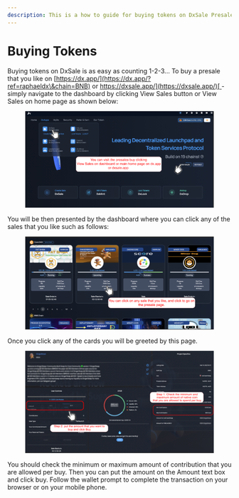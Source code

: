 ```yaml
---
description: This is a how to guide for buying tokens on DxSale Presales
---
```


# Buying Tokens

Buying tokens on DxSale is as easy as counting 1-2-3... To buy a presale that you like on [https://dx.app/](https://dx.app/?ref=raphaeldx\&chain=BNB) or [https://dxsale.app/](https://dxsale.app/)[ ](https://dxsale.app/?ref=raphaeldx\&chain=BNB)- simply navigate to the dashboard by clicking View Sales button or View Sales on home page as shown below:

<figure><img src="../../.gitbook/assets/image (1) (1) (1) (1) (1) (1).png" alt=""><figcaption></figcaption></figure>

You will be then presented by the dashboard where you can click any of the sales that you like such as follows:

<figure><img src="../../.gitbook/assets/image (2) (1) (2) (1).png" alt=""><figcaption></figcaption></figure>

Once you click any of the cards you will be greeted by this page.&#x20;

<figure><img src="../../.gitbook/assets/image (10).png" alt=""><figcaption></figcaption></figure>

You should check the minimum or maximum amount of contribution that you are allowed per buy. Then you can put the amount on the Amount text box and click buy. Follow the wallet prompt to complete the transaction on your browser or on your mobile phone.
